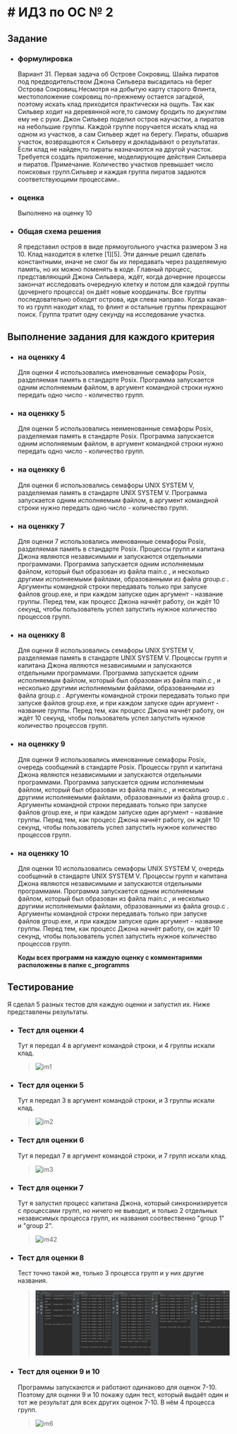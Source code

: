# # ИДЗ по ОС № 2
## Задание
- ### **формулировка**
    Вариант 31. Первая задача об Острове Сокровищ. Шайка пиратов под предводительством Джона Сильвера высадилась на берег Острова Сокровищ.Несмотря на добытую карту старого Флинта, местоположение сокровищ по-прежнему остается загадкой, поэтому искать клад приходится практически на ощупь. Так как Сильвер ходит на деревянной ноге,то самому бродить по джунглям ему не с руки. Джон Сильвер поделил остров научастки, а пиратов на небольшие группы. Каждой группе поручается искать клад на одном из участков, а сам Сильвер ждет на берегу. Пираты, обшарив участок, возвращаются к Сильверу и докладывают о результатах. Если клад не найден,то пираты назначаются на другой участок. Требуется создать приложение, моделирующее действия Сильвера и пиратов. Примечание. Количество участков превышает число поисковых групп.Сильвер и каждая группа пиратов задаются соответствующими процессами..<br>
- ### **оценка**   
    Выполнено на оценку 10
- ### **Общая схема решения**
    Я представил остров в виде прямоугольного участка размером 3 на 10. Клад находится в клетке [1][5]. Эти данные решил сделать константными, иначе не смог бы их передавать через разделяемую память, но их можно поменять в коде. Главный процесс, представляющий Джона Сильвера, ждёт, когда дочерние процессы закончат исследовать очередную клетку и потом для каждой группы (дочернего процесса) он даёт новые координаты. Все группы последовательно обходят острова, идя слева направо. Когда какая-то из групп находит клад, то флинт и остальные группы прекращают поиск. Группа тратит одну секунду на исследование участка.
## Выполнение задания для каждого критерия
- ### **на оценкку 4**
    Для оценки 4 использовались именованные семафоры Posix, разделяемая память в стандарте Posix. Программа запускается одним исполняемым файлом, в аргумент командной строки нужно передать одно число - количество групп.
 - ### **на оценкку 5**
    Для оценки 5 использовались неименованные семафоры Posix, разделяемая память в стандарте Posix. Программа запускается одним исполняемым файлом, в аргумент командной строки нужно передать одно число - количество групп.
 - ### **на оценкку 6**
    Для оценки 6 использовались семафоры UNIX SYSTEM V, разделяемая память в стандарте UNIX SYSTEM V. Программа запускается одним исполняемым файлом, в аргумент командной строки нужно передать одно число - количество групп.
 - ### **на оценкку 7**
    Для оценки 7 использовались именованные семафоры Posix, разделяемая память в стандарте Posix. Процессы групп и капитана Джона являются независимыми и запускаются отдельными программами. Программа запускается одним исполняемым файлом, который был образован из файла main.c , и несколько другими исполняемыми файлами, образованными из файла group.c . Аргументы командной строки передавать только при запуске файлов group.exe, и при каждом запуске один аргумент - название группы. Перед тем, как процесс Джона начнёт работу, он ждёт 10 секунд, чтобы пользователь успел запустить нужное количество процессов групп.
 - ### **на оценкку 8**
    Для оценки 8 использовались семафоры UNIX SYSTEM V, разделяемая память в стандарте UNIX SYSTEM V. Процессы групп и капитана Джона являются независимыми и запускаются отдельными программами. Программа запускается одним исполняемым файлом, который был образован из файла main.c , и несколько другими исполняемыми файлами, образованными из файла group.c . Аргументы командной строки передавать только при запуске файлов group.exe, и при каждом запуске один аргумент - название группы. Перед тем, как процесс Джона начнёт работу, он ждёт 10 секунд, чтобы пользователь успел запустить нужное количество процессов групп.
 - ### **на оценкку 9**
    Для оценки 9 использовались именованные семафоры Posix, очередь сообщений в стандарте Posix. Процессы групп и капитана Джона являются независимыми и запускаются отдельными программами. Программа запускается одним исполняемым файлом, который был образован из файла main.c , и несколько другими исполняемыми файлами, образованными из файла group.c . Аргументы командной строки передавать только при запуске файлов group.exe, и при каждом запуске один аргумент - название группы. Перед тем, как процесс Джона начнёт работу, он ждёт 10 секунд, чтобы пользователь успел запустить нужное количество процессов групп.
 - ### **на оценкку 10**
    Для оценки 10 использовались семафоры UNIX SYSTEM V, очередь сообщений в стандарте UNIX SYSTEM V. Процессы групп и капитана Джона являются независимыми и запускаются отдельными программами. Программа запускается одним исполняемым файлом, который был образован из файла main.c , и несколько другими исполняемыми файлами, образованными из файла group.c . Аргументы командной строки передавать только при запуске файлов group.exe, и при каждом запуске один аргумент - название группы. Перед тем, как процесс Джона начнёт работу, он ждёт 10 секунд, чтобы пользователь успел запустить нужное количество процессов групп.

    **Коды всех программ на каждую оценку с комментариями расположены в папке c_programms**

## Тестирование
Я сделал 5 разных тестов для каждую оценки и запустил их. Ниже представлены результаты.
- ### Тест для оценки 4
    Тут я передал 4 в аргумент командой строки, и 4 группы искали клад.
    > ![im1](images/test_of_4.png)
- ### Тест для оценки 5
    Тут я передал 3 в аргумент командой строки, и 3 группы искали клад.
    > ![im2](images/test_of_5.png)
- ### Тест для оценки 6
    Тут я передал 7 в аргумент командой строки, и 7 групп искали клад.
    > ![im3](images/test_of_6.png)
- ### Тест для оценки 7
    Тут я запустил процесс капитана Джона, который синхронизируется с процессами групп, но ничего не выводит, и только 2 отдельных независимых процесса групп, их названия соотвественно "group 1" и "group 2".
    > ![im42](images/test_of_7.png)
- ### Тест для оценки 8
    Тест точно такой же, только 3 процесса групп и у них другие названия.
    > ![im5](images/test_of_8.png)
- ### Тест для оценки 9 и 10
    Программы запускаются и работают одинаково для оценок 7-10. Поэтому для оценки 9 и 10 покажу один тест, который выдаёт один и тот же результат для всех других оценок 7-10. В нём 4 процесса групп.
    > ![im6](images/test_of_9.png)
    
